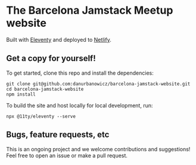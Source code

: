 # The Barcelona Jamstack Meetup website

Built with [Eleventy](https://www.11ty.dev) and deployed to [Netlify](https://www.netlify.com).

## Get a copy for yourself!

To get started, clone this repo and install the dependencies:

```
git clone git@github.com:danurbanowicz/barcelona-jamstack-website.git
cd barcelona-jamstack-website
npm install
```

To build the site and host locally for local development, run:

```
npx @11ty/eleventy --serve
```

## Bugs, feature requests, etc

This is an ongoing project and we welcome contributions and suggestions! Feel free to open an issue or make a pull request.
